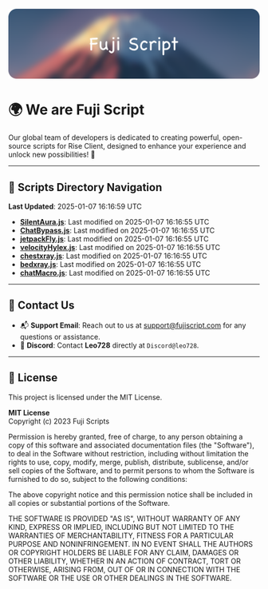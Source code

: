 ![Banner](.github/b.webp)

# 🌍 **We are Fuji Script**

Our global team of developers is dedicated to creating powerful, open-source scripts for Rise Client, designed to enhance your experience and unlock new possibilities! 🌟

---
<!-- SCRIPTS_NAVIGATION_START -->
## 📂 **Scripts Directory Navigation**

**Last Updated**: 2025-01-07 16:16:59 UTC

- **[SilentAura.js](scripts/SilentAura.js)**: Last modified on 2025-01-07 16:16:55 UTC
- **[ChatBypass.js](scripts/ChatBypass.js)**: Last modified on 2025-01-07 16:16:55 UTC
- **[jetpackFly.js](scripts/jetpackFly.js)**: Last modified on 2025-01-07 16:16:55 UTC
- **[velocityHylex.js](scripts/velocityHylex.js)**: Last modified on 2025-01-07 16:16:55 UTC
- **[chestxray.js](scripts/chestxray.js)**: Last modified on 2025-01-07 16:16:55 UTC
- **[bedxray.js](scripts/bedxray.js)**: Last modified on 2025-01-07 16:16:55 UTC
- **[chatMacro.js](scripts/chatMacro.js)**: Last modified on 2025-01-07 16:16:55 UTC

<!-- SCRIPTS_NAVIGATION_END -->

---

## 💬 **Contact Us**  
- 📬 **Support Email**: Reach out to us at [support@fujiscript.com](mailto:support@fujiscript.com) for any questions or assistance.  
- 💬 **Discord**: Contact **Leo728** directly at `Discord@leo728`.

---

## 📜 **License**

This project is licensed under the MIT License.  

**MIT License**  
Copyright (c) 2023 Fuji Scripts  

Permission is hereby granted, free of charge, to any person obtaining a copy of this software and associated documentation files (the "Software"), to deal in the Software without restriction, including without limitation the rights to use, copy, modify, merge, publish, distribute, sublicense, and/or sell copies of the Software, and to permit persons to whom the Software is furnished to do so, subject to the following conditions:  

The above copyright notice and this permission notice shall be included in all copies or substantial portions of the Software.  

THE SOFTWARE IS PROVIDED "AS IS", WITHOUT WARRANTY OF ANY KIND, EXPRESS OR IMPLIED, INCLUDING BUT NOT LIMITED TO THE WARRANTIES OF MERCHANTABILITY, FITNESS FOR A PARTICULAR PURPOSE AND NONINFRINGEMENT. IN NO EVENT SHALL THE AUTHORS OR COPYRIGHT HOLDERS BE LIABLE FOR ANY CLAIM, DAMAGES OR OTHER LIABILITY, WHETHER IN AN ACTION OF CONTRACT, TORT OR OTHERWISE, ARISING FROM, OUT OF OR IN CONNECTION WITH THE SOFTWARE OR THE USE OR OTHER DEALINGS IN THE SOFTWARE.  
